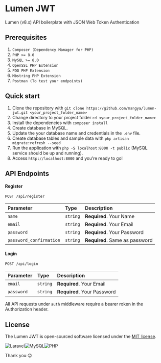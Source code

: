 # Lumen JWT

Lumen (v8.x) API boilerplate with JSON Web Token Authentication

## Prerequisites

1. ```Composer (Dependency Manager for PHP)```
2. ```PHP >= 8.0```
3. ```MySQL >= 8.0```
4. ```OpenSSL PHP Extension```
5. ```PDO PHP Extension```
6. ```Mbstring PHP Extension```
7. ```Postman (To test your endpoints)```

## Quick start

1. Clone the repository with `git clone https://github.com/mangya/lumen-jwt.git <your_project_folder_name>`
2. Change directory to your project folder `cd <your_project_folder_name>`
3. Install the dependencies with `composer install`
4. Create database in MySQL.
5. Update the your database name and credentials in the `.env` file.
6. Create database tables and sample data with `php artisan migrate:refresh --seed`
7. Run the application with `php -S localhost:8000 -t public` (MySQL service should be up and running).
8. Access `http://localhost:8000` and you're ready to go!

## API Endpoints

#### Register
```http
POST /api/register
```
| Parameter | Type | Description |
| :--- | :--- | :--- |
| `name` | `string` | **Required**. Your Name |
| `email` | `string` | **Required**. Your Email |
| `password` | `string` | **Required**. Your Password |
| `password_confirmation` | `string` | **Required**. Same as password |

#### Login
```http
POST /api/login
```
| Parameter | Type | Description |
| :--- | :--- | :--- |
| `email` | `string` | **Required**. Your Email |
| `password` | `string` | **Required**. Your Password |

All API requests under `auth` middleware require a bearer roken in the Authorization header.

## License

The Lumen JWT is open-sourced software licensed under the [MIT license](https://opensource.org/licenses/MIT).

<img alt="Laravel" src="https://img.shields.io/badge/lumen-%23FF2D20.svg?&style=for-the-badge&logo=lumen&logoColor=white"/><img alt="MySQL" src="https://img.shields.io/badge/MySQL-00000F?style=for-the-badge&logo=mysql&logoColor=white"/><img alt="PHP" src="https://img.shields.io/badge/PHP-777BB4?style=for-the-badge&logo=php&logoColor=white"/>

Thank you 😊
